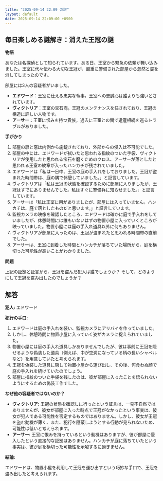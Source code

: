 ```yaml
---
title: "2025-09-14 22:09 の謎"
layout: default
date: 2025-09-14 22:09:00 +0900
---
```

## 毎日楽しめる謎解き：消えた王冠の謎

**物語**

あなたは名探偵として知られています。ある日、王室から緊急の依頼が舞い込みました。王室に代々伝わる大切な王冠が、厳重に警備された部屋から忽然と姿を消してしまったのです。

部屋には3人の容疑者がいました。

*   **エドワード**：王室に仕える忠実な執事。王室への忠誠心は誰よりも強いとされています。
*   **ヴィクトリア**：王室の宝石商。王冠のメンテナンスを任されており、王冠の構造に詳しい人物です。
*   **アーサー**：王室に恨みを持つ貴族。過去に王室との間で遺産相続を巡るトラブルがありました。

**手がかり**

1.  部屋の扉と窓は内側から施錠されており、外部からの侵入は不可能でした。
2.  部屋の中には、エドワードが拭いたと思われる指紋のついた手袋、ヴィクトリアが使用したと思われる宝石を磨くためのクロス、アーサーが落としたと思われる王室の紋章が入ったハンカチが残されていました。
3.  エドワードは「私は一日中、王室の庭の手入れをしておりました。王冠が盗まれた時間帯は、庭の隅で休憩していました。」と証言しています。
4.  ヴィクトリアは「私は王冠の状態を確認するために部屋に入りましたが、王冠はすでにありませんでした。私はすぐに警備兵に知らせました。」と証言しています。
5.  アーサーは「私は王室に用がありましたが、部屋には入っていません。ハンカチは、庭で落としたものだと思います。」と証言しています。
6.  監視カメラの映像を確認したところ、エドワードは確かに庭で手入れをしていましたが、休憩時間には誰もいないはずの物置小屋に入っていくところが映っていました。物置小屋には庭の手入れ道具以外に何もありません。
7.  ヴィクトリアが部屋に入ったのは、王冠が盗まれたと思われる時間帯の直前でした。
8.  アーサーは、王室に到着した時間とハンカチが落ちていた場所から、庭を横切った可能性が高いことがわかりました。

**問題**

上記の証拠と証言から、王冠を盗んだ犯人は誰でしょうか？ そして、どのようにして王冠を盗み出したのでしょうか？

## 解答

**犯人:** エドワード

**犯行の手口:**

1.  エドワードは庭の手入れを装い、監視カメラにアリバイを作っていました。
2.  しかし、休憩時間に物置小屋に入っていく姿がカメラに捉えられていました。
3.  物置小屋には庭の手入れ道具しかありませんでしたが、彼は事前に王冠を隠せるような偽装した道具（例えば、中が空洞になっている柄の長いシャベルなど）を用意していたと考えられます。
4.  王冠を偽装した道具に隠して物置小屋から運び出し、その後、何食わぬ顔で庭の手入れを続けていたのでしょう。
5.  部屋に指紋のついた手袋を残したのは、彼が部屋に入ったことを悟られないようにするための偽装工作でした。

**なぜ他の容疑者ではないのか？**

*   **ヴィクトリア:** 王冠の状態を確認しに行ったという証言は、一見不自然ではありませんが、彼女が部屋に入った時点で王冠がなかったという事実は、彼女が犯人である可能性を否定するものではありません。しかし、彼女が王冠を盗む動機が薄く、また、犯行を隠蔽しようとする行動が見られないため、可能性は低いと考えられます。
*   **アーサー:** 王室に恨みを持っているという動機はありますが、彼が部屋に侵入したという直接的な証拠はありません。ハンカチが庭に落ちていたという事実は、彼が庭を横切った可能性を示唆するに過ぎません。

**結論:**

エドワードは、物置小屋を利用して王冠を運び出すという巧妙な手口で、王冠を盗み出したと考えられます。
